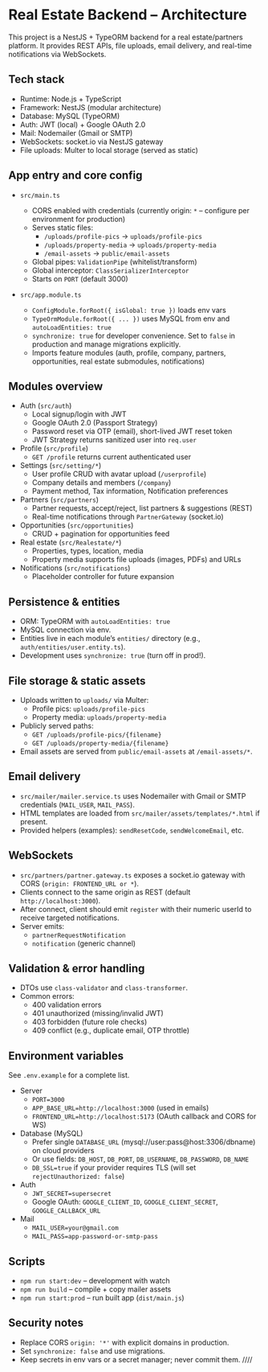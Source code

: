 # Real Estate Backend – Architecture

This project is a NestJS + TypeORM backend for a real estate/partners platform. It provides REST APIs, file uploads, email delivery, and real-time notifications via WebSockets.

## Tech stack
- Runtime: Node.js + TypeScript
- Framework: NestJS (modular architecture)
- Database: MySQL (TypeORM)
- Auth: JWT (local) + Google OAuth 2.0
- Mail: Nodemailer (Gmail or SMTP)
- WebSockets: socket.io via NestJS gateway
- File uploads: Multer to local storage (served as static)

## App entry and core config
- `src/main.ts`
  - CORS enabled with credentials (currently origin: `*` – configure per environment for production)
  - Serves static files:
    - `/uploads/profile-pics` → `uploads/profile-pics`
    - `/uploads/property-media` → `uploads/property-media`
    - `/email-assets` → `public/email-assets`
  - Global pipes: `ValidationPipe` (whitelist/transform)
  - Global interceptor: `ClassSerializerInterceptor`
  - Starts on `PORT` (default 3000)

- `src/app.module.ts`
  - `ConfigModule.forRoot({ isGlobal: true })` loads env vars
  - `TypeOrmModule.forRoot({ ... })` uses MySQL from env and `autoLoadEntities: true`
  - `synchronize: true` for developer convenience. Set to `false` in production and manage migrations explicitly.
  - Imports feature modules (auth, profile, company, partners, opportunities, real estate submodules, notifications)

## Modules overview
- Auth (`src/auth`)
  - Local signup/login with JWT
  - Google OAuth 2.0 (Passport Strategy)
  - Password reset via OTP (email), short-lived JWT reset token
  - JWT Strategy returns sanitized user into `req.user`
- Profile (`src/profile`)
  - `GET /profile` returns current authenticated user
- Settings (`src/setting/*`)
  - User profile CRUD with avatar upload (`/userprofile`)
  - Company details and members (`/company`)
  - Payment method, Tax information, Notification preferences
- Partners (`src/partners`)
  - Partner requests, accept/reject, list partners & suggestions (REST)
  - Real-time notifications through `PartnerGateway` (socket.io)
- Opportunities (`src/opportunities`)
  - CRUD + pagination for opportunities feed
- Real estate (`src/Realestate/*`)
  - Properties, types, location, media
  - Property media supports file uploads (images, PDFs) and URLs
- Notifications (`src/notifications`)
  - Placeholder controller for future expansion

## Persistence & entities
- ORM: TypeORM with `autoLoadEntities: true`
- MySQL connection via env.
- Entities live in each module’s `entities/` directory (e.g., `auth/entities/user.entity.ts`).
- Development uses `synchronize: true` (turn off in prod!).

## File storage & static assets
- Uploads written to `uploads/` via Multer:
  - Profile pics: `uploads/profile-pics`
  - Property media: `uploads/property-media`
- Publicly served paths:
  - `GET /uploads/profile-pics/{filename}`
  - `GET /uploads/property-media/{filename}`
- Email assets are served from `public/email-assets` at `/email-assets/*`.

## Email delivery
- `src/mailer/mailer.service.ts` uses Nodemailer with Gmail or SMTP credentials (`MAIL_USER`, `MAIL_PASS`).
- HTML templates are loaded from `src/mailer/assets/templates/*.html` if present.
- Provided helpers (examples): `sendResetCode`, `sendWelcomeEmail`, etc.

## WebSockets
- `src/partners/partner.gateway.ts` exposes a socket.io gateway with CORS (`origin: FRONTEND_URL or *`).
- Clients connect to the same origin as REST (default `http://localhost:3000`).
- After connect, client should emit `register` with their numeric userId to receive targeted notifications.
- Server emits:
  - `partnerRequestNotification`
  - `notification` (generic channel)

## Validation & error handling
- DTOs use `class-validator` and `class-transformer`.
- Common errors:
  - 400 validation errors
  - 401 unauthorized (missing/invalid JWT)
  - 403 forbidden (future role checks)
  - 409 conflict (e.g., duplicate email, OTP throttle)

## Environment variables
See `.env.example` for a complete list.
- Server
  - `PORT=3000`
  - `APP_BASE_URL=http://localhost:3000` (used in emails)
  - `FRONTEND_URL=http://localhost:5173` (OAuth callback and CORS for WS)
- Database (MySQL)
  - Prefer single `DATABASE_URL` (mysql://user:pass@host:3306/dbname) on cloud providers
  - Or use fields: `DB_HOST`, `DB_PORT`, `DB_USERNAME`, `DB_PASSWORD`, `DB_NAME`
  - `DB_SSL=true` if your provider requires TLS (will set `rejectUnauthorized: false`)
- Auth
  - `JWT_SECRET=supersecret`
  - Google OAuth: `GOOGLE_CLIENT_ID`, `GOOGLE_CLIENT_SECRET`, `GOOGLE_CALLBACK_URL`
- Mail
  - `MAIL_USER=your@gmail.com`
  - `MAIL_PASS=app-password-or-smtp-pass`

## Scripts
- `npm run start:dev` – development with watch
- `npm run build` – compile + copy mailer assets
- `npm run start:prod` – run built app (`dist/main.js`)

## Security notes
- Replace CORS `origin: '*'` with explicit domains in production.
- Set `synchronize: false` and use migrations.
- Keep secrets in env vars or a secret manager; never commit them.
////